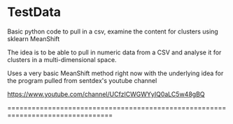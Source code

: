 # TestData
Basic python code to pull in a csv, examine the content for clusters using sklearn MeanShift

The idea is to be able to pull in numeric data from a CSV and analyse it for clusters in a multi-dimensional space.

Uses a very basic MeanShift method right now with the underlying idea for the program pulled from sentdex's youtube channel

https://www.youtube.com/channel/UCfzlCWGWYyIQ0aLC5w48gBQ

================================================================================

